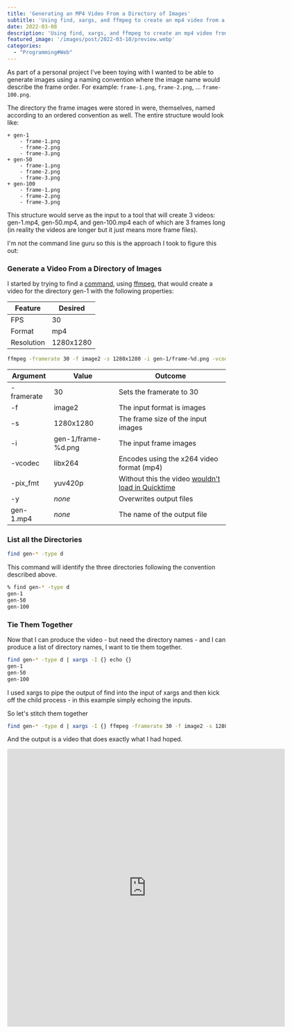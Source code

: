 ```yaml
---
title: 'Generating an MP4 Video From a Directory of Images'
subtitle: 'Using find, xargs, and ffmpeg to create an mp4 video from a folder of images'
date: 2022-03-08
description: 'Using find, xargs, and ffmpeg to create an mp4 video from a folder of images'
featured_image: '/images/post/2022-03-10/preview.webp'
categories: 
  - "Programming#Web"
---
```


As part of a personal project I've been toying with I wanted to be able to generate images using a naming convention where the image name would describe the frame order.  For example: `frame-1.png`, `frame-2.png`, ... `frame-100.png`. 

The directory the frame images were stored in were, themselves, named according to an ordered convention as well.  The entire structure would look like:

    + gen-1
        - frame-1.png
        - frame-2.png
        - frame-3.png
    + gen-50
        - frame-1.png
        - frame-2.png
        - frame-3.png
    + gen-100
        - frame-1.png
        - frame-2.png
        - frame-3.png

This structure would serve as the input to a tool that will create 3 videos: gen-1.mp4, gen-50.mp4, and gen-100.mp4 each of which are 3 frames long (in reality the videos are longer but it just means more frame files).

I'm not the command line guru so this is the approach I took to figure this out:

<h3>Generate a Video From a Directory of Images</h3>

I started by trying to find a [command](https://ffmpeg.org/ffmpeg.html), using [ffmpeg](https://ffmpeg.org/), that would create a video for the directory gen-1 with the following properties:

| Feature | Desired |
|---------|---------|
| FPS     | 30      |
| Format  | mp4     |
| Resolution | 1280x1280 |

```zsh
ffmpeg -framerate 30 -f image2 -s 1280x1280 -i gen-1/frame-%d.png -vcodec libx264 -pix_fmt yuv420p -y gen-1.mp4
```

| Argument | Value | Outcome |
|----------|-------|---------|
| -framerate | 30 | Sets the framerate to 30 |
| -f | image2 | The input format is images |
| -s | 1280x1280 | The frame size of the input images |
| -i | gen-1/frame-%d.png | The input frame images |
| -vcodec | libx264 | Encodes using the x264 video format (mp4) |
| -pix_fmt | yuv420p | Without this the video [wouldn't load in Quicktime](https://superuser.com/a/820137) | 
| -y | _none_ | Overwrites output files |
| gen-1.mp4 | _none_ | The name of the output file |

<h3>List all the Directories</h3>

```zsh
find gen-* -type d
```

This command will identify the three directories following the convention described above.

```zsh
% find gen-* -type d 
gen-1
gen-50
gen-100
```
<h3>Tie Them Together</h3>

Now that I can produce the video - but need the directory names - and I can produce a list of directory names, I want to tie them together.

```zsh
find gen-* -type d | xargs -I {} echo {} 
gen-1
gen-50
gen-100
```

I used xargs to pipe the output of find into the input of xargs and then kick off the child process - in this example simply echoing the inputs.

So let's stitch them together

```zsh
find gen-* -type d | xargs -I {} ffmpeg -framerate 30 -f image2 -s 1280x1280 -i {}/frame-%d.png -vcodec libx264 -pix_fmt yuv420p -y {}.mp4
```

And the output is a video that does exactly what I had hoped.

<iframe src="https://player.vimeo.com/video/686693998" width="640" height="640" frameborder="0" allowfullscreen></iframe>


